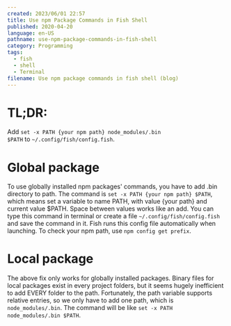 ```yaml
---
created: 2023/06/01 22:57
title: Use npm Package Commands in Fish Shell
published: 2020-04-20
language: en-US
pathname: use-npm-package-commands-in-fish-shell
category: Programming
tags:
  - fish
  - shell
  - Terminal
filename: Use npm package commands in fish shell (blog)
---
```

# TL;DR:

Add `set -x PATH {your npm path} node_modules/.bin $PATH` to `~/.config/fish/config.fish`.

# Global package

To use globally installed npm packages' commands, you have to add .bin directory to path. The command is `set -x PATH {your npm path} $PATH`, which means set a variable to name PATH, with value {your path} and current value $PATH. Space between values works like an add. You can type this command in terminal or create a file `~/.config/fish/config.fish` and save the command in it. Fish runs this config file automatically when launching. To check your npm path, use `npm config get prefix`.

# Local package

The above fix only works for globally installed packages. Binary files for local packages exist in every project folders, but it seems hugely inefficient to add EVERY folder to the path. Fortunately, the path variable supports relative entries, so we only have to add one path, which is `node_modules/.bin`. The command will be like `set -x PATH node_modules/.bin $PATH`.